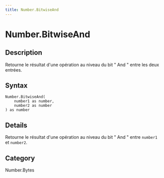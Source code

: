 ```yaml
---
title: Number.BitwiseAnd
---
```


# Number.BitwiseAnd


## Description

Retourne le résultat d&#39;une opération au niveau du bit &#34; And &#34; entre les deux entrées.


## Syntax

```powerquery
Number.BitwiseAnd(
    number1 as number,
    number2 as number
) as number
```


## Details

Retourne le résultat d'une opération au niveau du bit " And " entre <code>number1</code> et <code>number2</code>.



## Category
Number.Bytes
